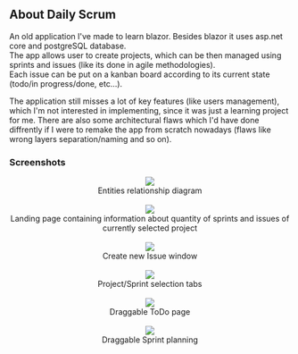 <h2> About Daily Scrum </h2>
An old application I've made to learn blazor. Besides blazor it uses asp.net core and postgreSQL database. <br> The app allows user
to create projects, which can be then managed using sprints and issues (like its done in agile methodologies). <br> Each issue can be put on a kanban board according to its current state (todo/in progress/done, etc...).

The application still misses a lot of key features (like users management), which I'm not interested in implementing, since it
was just a learning project for me. There are also some architectural flaws which I'd have done diffrently if I were to remake the app from scratch nowadays (flaws like wrong layers separation/naming and so on).

<h3> Screenshots </h3>

<div align="center">
  <img src="https://i.imgur.com/ZL9Orm1.png"><br>
  Entities relationship diagram <br><br>
  <img src="https://i.imgur.com/vo60LR6.png"><br>
  Landing page containing information about quantity of sprints and issues of currently selected project <br><br>
  <img src="https://i.imgur.com/9EVrmWH.png"><br>
  Create new Issue window <br><br>
  <img src="https://i.imgur.com/1JZDKat.png"><br>
  Project/Sprint selection tabs<br><br>
  <img src="https://i.imgur.com/wdxLC1b.png"><br>
  Draggable ToDo page<br><br>
  <img src="https://i.imgur.com/NFsy5hm.png"><br>
  Draggable Sprint planning
</div>
